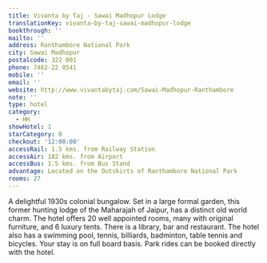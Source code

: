 ```yaml
---
title: Vivanta by Taj - Sawai Madhopur Lodge
translationKey: vivanta-by-taj-sawai-madhopur-lodge
bookthrough: ''
mailto: ''
address: Ranthambore National Park
city: Sawai Madhopur
postalcode: 322 001
phone: 7462-22 0541
mobile: ''
email: ''
website: http://www.vivantabytaj.com/Sawai-Madhopur-Ranthambore
note: ''
type: hotel
category:
  - HH
showHotel: 1
starCategory: 0
checkout: '12:00:00'
accessRail: 1.5 kms. from Railway Station
accessAir: 182 kms. from Airport
accessBus: 1.5 kms. from Bus Stand
advantage: Located on the Outskirts of Ranthambore National Park
rooms: 27
---
```

A delightful 1930s colonial bungalow. Set in a large formal garden, this former hunting lodge of the Maharajah of Jaipur, has a distinct old world charm. The hotel offers 20 well appointed rooms, many with original furniture, and 6 luxury tents. There is a library, bar and restaurant. The hotel also has a swimming pool, tennis, billiards, badminton, table tennis and bicycles. Your stay is on full board basis. Park rides can be booked directly with the hotel.